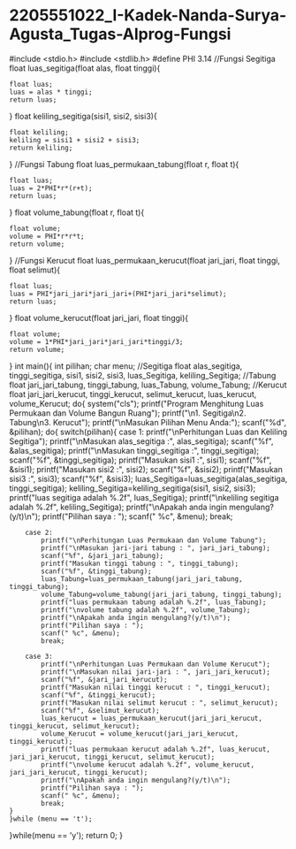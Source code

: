 # 2205551022_I-Kadek-Nanda-Surya-Agusta_Tugas-Alprog-Fungsi
#include <stdio.h>
#include <stdlib.h>
#define PHI 3.14
//Fungsi Segitiga
float luas_segitiga(float alas, float tinggi){
	
	float luas;
	luas = alas * tinggi;
	return luas;
}
float keliling_segitiga(sisi1, sisi2, sisi3){
	
	float keliling;
	keliling = sisi1 + sisi2 + sisi3;
	return keliling;
}
//Fungsi Tabung
float luas_permukaan_tabung(float r, float t){
	
	float luas;
	luas = 2*PHI*r*(r+t);
	return luas;
}
float volume_tabung(float r, float t){
	
	float volume;
	volume = PHI*r*r*t;
	return volume;
}
//Fungsi Kerucut
float luas_permukaan_kerucut(float jari_jari, float tinggi, float selimut){
	
	float luas;
	luas = PHI*jari_jari*jari_jari+(PHI*jari_jari*selimut);
	return luas;
}
float volume_kerucut(float jari_jari, float tinggi){
	
	float volume;
	volume = 1*PHI*jari_jari*jari_jari*tinggi/3;
	return volume;
}
int main(){
	int pilihan;
	char menu;
	//Segitiga
	float alas_segitiga, tinggi_segitiga, sisi1, sisi2, sisi3, luas_Segitiga, keliling_Segitiga;
	//Tabung
	float jari_jari_tabung, tinggi_tabung, luas_Tabung, volume_Tabung;
	//Kerucut
	float jari_jari_kerucut, tinggi_kerucut, selimut_kerucut, luas_kerucut, volume_Kerucut;
	do{
		system("cls");
	printf("Program Menghitung Luas Permukaan dan Volume Bangun Ruang");
	printf("\n1. Segitiga\n2. Tabung\n3. Kerucut");
	printf("\nMasukan Pilihan Menu Anda:");
	scanf("%d", &pilihan);
	do{
	switch(pilihan){
		case 1:
			printf("\nPerhitungan Luas dan Keliling Segitiga");
			printf("\nMasukan alas_segitiga :", alas_segitiga);
			scanf("%f", &alas_segitiga);
			printf("\nMasukan tinggi_segitiga :", tinggi_segitiga);
			scanf("%f", &tinggi_segitiga);
			printf("Masukan sisi1 :", sisi1);
			scanf("%f", &sisi1);
		    printf("Masukan sisi2 :", sisi2);
			scanf("%f", &sisi2);
			printf("Masukan sisi3 :", sisi3);
			scanf("%f", &sisi3);
			luas_Segitiga=luas_segitiga(alas_segitiga, tinggi_segitiga);
			keliling_Segitiga=keliling_segitiga(sisi1, sisi2, sisi3);
			printf("luas segitiga adalah %.2f", luas_Segitiga);
			printf("\nkeliling segitiga adalah %.2f", keliling_Segitiga);
			printf("\nApakah anda ingin mengulang?(y/t)\n");
            printf("Pilihan saya : ");
            scanf(" %c", &menu);
			break;
			
		case 2: 
			printf("\nPerhitungan Luas Permukaan dan Volume Tabung");
			printf("\nMasukan jari-jari tabung : ", jari_jari_tabung);
			scanf("%f", &jari_jari_tabung);
			printf("Masukan tinggi tabung : ", tinggi_tabung);
			scanf("%f", &tinggi_tabung);
			luas_Tabung=luas_permukaan_tabung(jari_jari_tabung, tinggi_tabung);
			volume_Tabung=volume_tabung(jari_jari_tabung, tinggi_tabung);
			printf("luas permukaan tabung adalah %.2f", luas_Tabung);
			printf("\nvolume tabung adalah %.2f", volume_Tabung);
			printf("\nApakah anda ingin mengulang?(y/t)\n");
            printf("Pilihan saya : ");
            scanf(" %c", &menu);
			break;
	
		case 3: 
			printf("\nPerhitungan Luas Permukaan dan Volume Kerucut");
			printf("\nMasukan nilai jari-jari : ", jari_jari_kerucut);
			scanf("%f", &jari_jari_kerucut);
			printf("Masukan nilai tinggi kerucut : ", tinggi_kerucut);
			scanf("%f", &tinggi_kerucut);
			printf("Masukan nilai selimut kerucut : ", selimut_kerucut);
			scanf("%f", &selimut_kerucut);
			luas_kerucut = luas_permukaan_kerucut(jari_jari_kerucut, tinggi_kerucut, selimut_kerucut);
			volume_Kerucut = volume_kerucut(jari_jari_kerucut, tinggi_kerucut);
			printf("luas permukaan kerucut adalah %.2f", luas_kerucut, jari_jari_kerucut, tinggi_kerucut, selimut_kerucut);
			printf("\nvolume kerucut adalah %.2f", volume_kerucut, jari_jari_kerucut, tinggi_kerucut);
			printf("\nApakah anda ingin mengulang?(y/t)\n");
            printf("Pilihan saya : ");
            scanf(" %c", &menu);
			break;			
	}
	}while (menu == 't');
}while(menu == 'y');
return 0;
}
